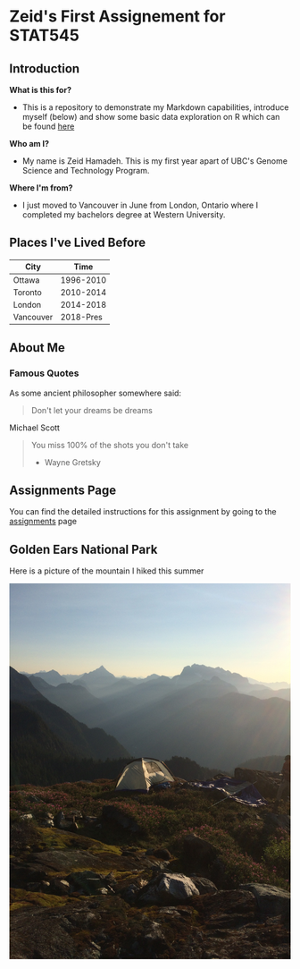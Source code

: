# Zeid's First Assignement for STAT545

## Introduction

**What is this for?**

* This is a repository to demonstrate my Markdown capabilities, introduce myself (below) and show some basic data exploration on R which can be found [here](https://github.com/STAT545-UBC-students/hw01-zhamadeh/edit/master/hw01-gapminder.Rmd)

**Who am I?**

* My name is Zeid Hamadeh. This is my first year apart of UBC's Genome Science and Technology Program. 

**Where I'm from?**

* I just moved to Vancouver in June from London, Ontario where I completed my bachelors degree at Western University.

## Places I've Lived Before

|    **City**    | **Time** |
|----------------|------------|
| Ottawa         | 1996-2010  |
| Toronto        | 2010-2014  |
| London         | 2014-2018  |
| Vancouver      | 2018-Pres  |


## About Me

### Famous Quotes

As some ancient philosopher somewhere said:

> Don't let your dreams be dreams

Michael Scott

> You miss 100% of the shots you don't take
> - Wayne Gretsky

## Assignments Page

You can find the detailed instructions for this assignment by going to the [assignments](http://stat545.com/Classroom/assignments/) page 

## Golden Ears National Park

Here is a picture of the mountain I hiked this summer

![goldenears](goldenears2.jpg)
